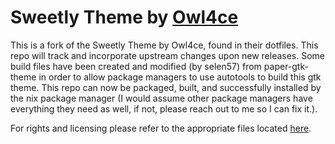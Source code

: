 Sweetly Theme by [Owl4ce](https://github.com/owl4ce)
===========

This is a fork of the Sweetly Theme by Owl4ce, found in their dotfiles. This repo will track and incorporate upstream changes upon new releases. Some build files have been created and modified (by selen57) from paper-gtk-theme in order to allow package managers to use autotools to build this gtk theme. This repo can now be packaged, built, and successfully installed by the nix package manager (I would assume other package managers have everything they need as well, if not, please reach out to me so I can fix it.).

For rights and licensing please refer to the appropriate files located [here](https://github.com/owl4ce/dotfiles).
